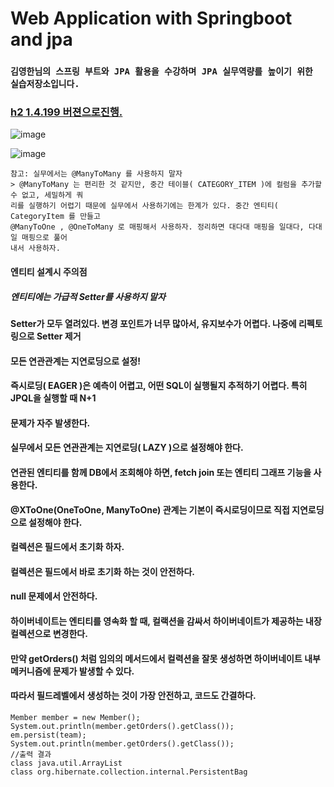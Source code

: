 # Web Application with Springboot and jpa
### `김영한님의 스프링 부트와 JPA 활용을 수강하며 JPA 실무역량를 높이기 위한 실습저장소입니다.`

### [h2 1.4.199 버젼으로진행. ](https://h2database.com/h2-2019-03-13.zip)
![image](https://user-images.githubusercontent.com/40031858/88916586-4c4e7800-d2a1-11ea-8b71-bf170b74f0d0.png)

![image](https://user-images.githubusercontent.com/40031858/88918910-3f338800-d2a5-11ea-96f2-33a9ad502a1b.png)

```
참고: 실무에서는 @ManyToMany 를 사용하지 말자
> @ManyToMany 는 편리한 것 같지만, 중간 테이블( CATEGORY_ITEM )에 컬럼을 추가할 수 없고, 세밀하게 쿼
리를 실행하기 어렵기 때문에 실무에서 사용하기에는 한계가 있다. 중간 엔티티( CategoryItem 를 만들고
@ManyToOne , @OneToMany 로 매핑해서 사용하자. 정리하면 대다대 매핑을 일대다, 다대일 매핑으로 풀어
내서 사용하자.
```
#### 엔티티 설계시 주의점
##### 엔티티에는 가급적 Setter를 사용하지 말자
#### Setter가 모두 열려있다. 변경 포인트가 너무 많아서, 유지보수가 어렵다. 나중에 리펙토링으로 Setter 제거
#### 모든 연관관계는 지연로딩으로 설정!
#### 즉시로딩( EAGER )은 예측이 어렵고, 어떤 SQL이 실행될지 추적하기 어렵다. 특히 JPQL을 실행할 때 N+1
#### 문제가 자주 발생한다.
#### 실무에서 모든 연관관계는 지연로딩( LAZY )으로 설정해야 한다.
#### 연관된 엔티티를 함께 DB에서 조회해야 하면, fetch join 또는 엔티티 그래프 기능을 사용한다.
#### @XToOne(OneToOne, ManyToOne) 관계는 기본이 즉시로딩이므로 직접 지연로딩으로 설정해야 한다.
#### 컬렉션은 필드에서 초기화 하자.
#### 컬렉션은 필드에서 바로 초기화 하는 것이 안전하다.
#### null 문제에서 안전하다.
#### 하이버네이트는 엔티티를 영속화 할 때, 컬랙션을 감싸서 하이버네이트가 제공하는 내장 컬렉션으로 변경한다. 
#### 만약 getOrders() 처럼 임의의 메서드에서 컬력션을 잘못 생성하면 하이버네이트 내부 메커니즘에 문제가 발생할 수 있다. 
#### 따라서 필드레벨에서 생성하는 것이 가장 안전하고, 코드도 간결하다.
```
Member member = new Member();
System.out.println(member.getOrders().getClass());
em.persist(team);
System.out.println(member.getOrders().getClass());
//출력 결과
class java.util.ArrayList
class org.hibernate.collection.internal.PersistentBag
```